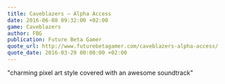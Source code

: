 ```yaml
---
title: Caveblazers – Alpha Access
date: 2016-06-08 09:32:00 +02:00
game: Caveblazers
author: FBG
publication: Future Beta Gamer
quote_url: http://www.futurebetagamer.com/caveblazers-alpha-access/
quote_date: 2016-03-29 00:00:00 +02:00
---
```


"charming pixel art style covered with an awesome soundtrack"
